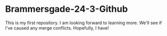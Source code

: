 # Brammersgade-24-3-Github
This is my first repository.
I am looking forward to learning more.
We'll see if I've caused any merge conflicts. Hopefully, I have!
